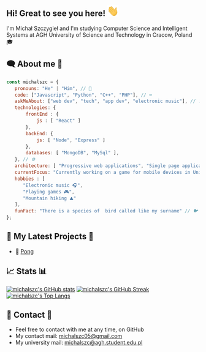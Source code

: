 ## Hi! Great to see you here! <img src="wave.gif" width="30px">

 I'm Michał Szczygieł and  I'm studying Computer Science and Intelligent Systems at AGH University of Science and Technology in Cracow, Poland 🎓

 
 ## 🗨️ About me 💬
 
 ```javascript
const michalszc = {
    pronouns: "He" | "Him", // 👦
    code: ["Javascript", "Python", "C++", "PHP"], // ⌨️
    askMeAbout: ["web dev", "tech", "app dev", "electronic music"], // ❓
    technologies: { 
        frontEnd : {
            js : [ "React" ]
        },
        backEnd: {
            js: [ "Node", "Express" ]
        },
        databases: [ "MongoDB", "MySql" ],
    }, // ⚙️
    architecture: [ "Progressive web applications", "Single page applications" ], // 💻
    currentFocus: "Currently working on a game for mobile devices in Unity", // 🎯
    hobbies : [
       "Electronic music 🎧",
       "Playing games 🎮",
       "Mountain hiking ⛰️"
    ],
    funFact: "There is a species of  bird called like my surname" // 🐦
};
```
 
 ## 🔔 My Latest Projects 🔨
 
 - 🏓 [Pong](https://github.com/michalszc/Pong)
 
 ## 📈 Stats 📊
 
 [![michalszc's GitHub stats](https://github-readme-stats.vercel.app/api?username=michalszc&show_icons=true&theme=radical)](https://github.com/anuraghazra/github-readme-stats)
[![michalszc's GitHub Streak](https://github-readme-streak-stats.herokuapp.com/?user=michalszc&theme=radical)](https://git.io/streak-stats)
 [![michalszc's Top Langs](https://github-readme-stats.vercel.app/api/top-langs/?username=michalszc&theme=radical)](https://github.com/anuraghazra/github-readme-stats)
 
 ## 📝 Contact 📧
 - Feel free to contact with me at any time, on GitHub
 - My contact mail: michalszc05@gmail.com
 - My university mail: michalszc@agh.student.edu.pl
 
<!--
[Website](https://michalszc.github.io/)  - WIP show_icons=true&
**michalszc/michalszc** is a ✨ _special_ ✨ repository because its `README.md` (this file) appears on your GitHub profile.

Here are some ideas to get you started:

- 🔭 I’m currently working on ...
- 🌱 I’m currently learning ...
- 👯 I’m looking to collaborate on ...
- 🤔 I’m looking for help with ...
- 💬 Ask me about ...
- 📫 How to reach me: ...
- 😄 Pronouns: ...
- ⚡ Fun fact: ...
-->
